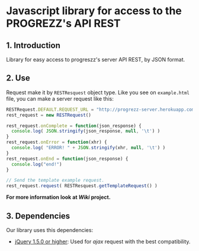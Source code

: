 # Javascript library for access to the PROGREZZ's API REST #

## 1. Introduction ##
Library for easy access to progreszz's server API REST, by JSON format.

## 2. Use ##
Request make it by ````RESTResquest```` object type. Like you see on ````example.html```` file, you can make a server request like this:
```javascript
RESTRequest.DEFAULT.REQUEST_URL = "http://progrezz-server.herokuapp.com/dev/api/rest"
rest_request = new RESTRequest()

rest_request.onComplete = function(json_response) {
  console.log( JSON.stringify(json_response, null, '\t') )
}
rest_request.onError = function(xhr) {
  console.log( "ERROR! " + JSON.stringify(xhr, null, '\t') )
}
rest_request.onEnd = function(json_response) {
  console.log("end!")
}

// Send the template example request.
rest_request.request( RESTResquest.getTemplateRequest() )
```


**For more information look at *Wiki* project.**

## 3. Dependencies ##
Our library uses this dependencies:

- [jQuery 1.5.0 or higher](http://jquery.com/): Used for *ajax* request with the best compatibility.
